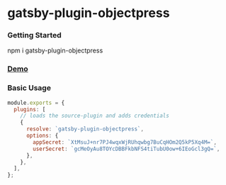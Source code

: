 # gatsby-plugin-objectpress

### Getting Started

npm i gatsby-plugin-objectpress

### [Demo](https://gatsby.objectpress.io)

### Basic Usage

```javascript
module.exports = {
  plugins: [
    // loads the source-plugin and adds credentials
    {
      resolve: `gatsby-plugin-objectpress`,
      options: {
        appSecret: `XtMsuJ+nr7PJ4wqxWjRUhqwbg7BuCqHOm2Q5kP5Xq4M=`,
        userSecret: `gcMeOyAu8TOYcDBBFkbNFS4tiTubU0ow+6IEoGcl3gQ=`,
      },
    },
  ],
};
```
